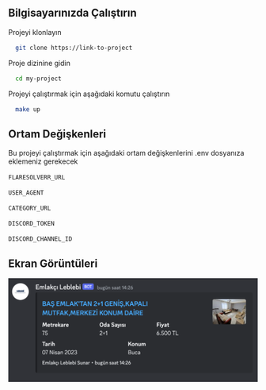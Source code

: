 ## Bilgisayarınızda Çalıştırın

Projeyi klonlayın

```bash
  git clone https://link-to-project
```

Proje dizinine gidin

```bash
  cd my-project
```

Projeyi çalıştırmak için aşağıdaki komutu çalıştırın

```bash
  make up
```

## Ortam Değişkenleri

Bu projeyi çalıştırmak için aşağıdaki ortam değişkenlerini .env dosyanıza eklemeniz gerekecek

`FLARESOLVERR_URL`

`USER_AGENT`

`CATEGORY_URL`

`DISCORD_TOKEN`

`DISCORD_CHANNEL_ID`

## Ekran Görüntüleri

![Uygulama Ekran Görüntüsü](screenshot.png)
